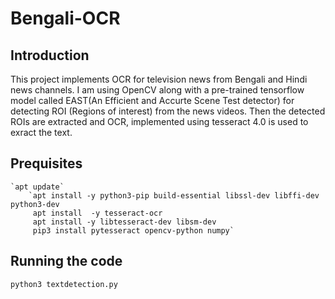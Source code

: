 # Bengali-OCR
## Introduction

This project implements OCR for television news from Bengali and Hindi news channels. I am using OpenCV along with a pre-trained tensorflow model called EAST(An Efficient and Accurte Scene Test detector) for detecting ROI (Regions of interest) from the news videos.
Then the detected ROIs are extracted and OCR, implemented using tesseract 4.0 is used to exract the text.
 
## Prequisites

	`apt update`
        `apt install -y python3-pip build-essential libssl-dev libffi-dev python3-dev
         apt install  -y tesseract-ocr
         apt install -y libtesseract-dev libsm-dev
         pip3 install pytesseract opencv-python numpy`

## Running the code

`python3 textdetection.py`
